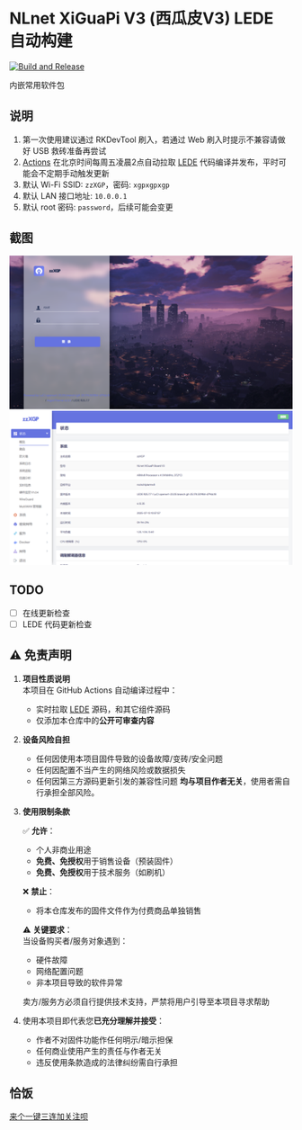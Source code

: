 # NLnet XiGuaPi V3 (西瓜皮V3) LEDE 自动构建

[![Build and Release](https://github.com/zzzz0317/lede-xgp-auto-build/actions/workflows/build.yml/badge.svg)](https://github.com/zzzz0317/lede-xgp-auto-build/actions/workflows/build.yml)

内嵌常用软件包

## 说明

1. 第一次使用建议通过 RKDevTool 刷入，若通过 Web 刷入时提示不兼容请做好 USB 救砖准备再尝试
2. [Actions](https://github.com/zzzz0317/lede-xgp-auto-build/blob/main/.github/workflows/build.yml) 在北京时间每周五凌晨2点自动拉取 [LEDE](https://github.com/coolsnowwolf/lede) 代码编译并发布，平时可能会不定期手动触发更新
3. 默认 Wi-Fi SSID: `zzXGP`，密码: `xgpxgpxgp`
4. 默认 LAN 接口地址: `10.0.0.1`
5. 默认 root 密码: `password`，后续可能会变更

## 截图

![PC 登录](screenshot/pc-login.png)
![PC 主界面](screenshot/pc-main.png)

## TODO

* [ ] 在线更新检查
* [ ] LEDE 代码更新检查

## ⚠️ 免责声明

1. **项目性质说明**  
   本项目在 GitHub Actions 自动编译过程中：
   - 实时拉取 [LEDE](https://github.com/coolsnowwolf/lede) 源码，和其它组件源码
   - 仅添加本仓库中的**公开可审查内容**

2. **设备风险自担**  
   - 任何因使用本项目固件导致的设备故障/变砖/安全问题
   - 任何因配置不当产生的网络风险或数据损失
   - 任何因第三方源码更新引发的兼容性问题
   **均与项目作者无关**，使用者需自行承担全部风险。

3. **使用限制条款**  

   ✅ **允许**：
   - 个人非商业用途
   - **免费、免授权**用于销售设备（预装固件）
   - **免费、免授权**用于技术服务（如刷机）

   ❌ **禁止**：
   - 将本仓库发布的固件文件作为付费商品单独销售

   ⚠️ **关键要求**：  
   当设备购买者/服务对象遇到：
   - 硬件故障
   - 网络配置问题
   - 非本项目导致的软件异常

   卖方/服务方必须自行提供技术支持，严禁将用户引导至本项目寻求帮助

4. 使用本项目即代表您**已充分理解并接受**：

    - 作者不对固件功能作任何明示/暗示担保
    - 任何商业使用产生的责任与作者无关
    - 违反使用条款造成的法律纠纷需自行承担

## 恰饭

[来个一键三连加关注呗](https://www.bilibili.com/video/BV1dU31ziEQf/)
